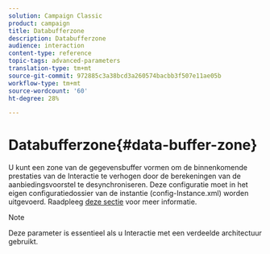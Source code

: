 ```yaml
---
solution: Campaign Classic
product: campaign
title: Databufferzone
description: Databufferzone
audience: interaction
content-type: reference
topic-tags: advanced-parameters
translation-type: tm+mt
source-git-commit: 972885c3a38bcd3a260574bacbb3f507e11ae05b
workflow-type: tm+mt
source-wordcount: '60'
ht-degree: 28%

---
```



# Databufferzone{#data-buffer-zone}

U kunt een zone van de gegevensbuffer vormen om de binnenkomende prestaties van de Interactie te verhogen door de berekeningen van de aanbiedingsvoorstel te desynchroniseren. Deze configuratie moet in het eigen configuratiedossier van de instantie (config-Instance.xml) worden uitgevoerd. Raadpleeg [deze sectie](../../installation/using/interaction---data-buffer.md) voor meer informatie.

>[!NOTE]
>
>Deze parameter is essentieel als u Interactie met een verdeelde architectuur gebruikt.

